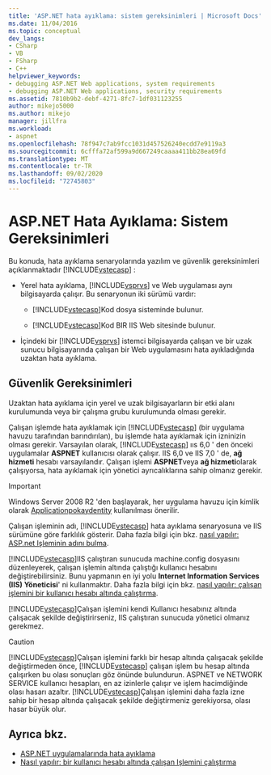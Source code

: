 ```yaml
---
title: 'ASP.NET hata ayıklama: sistem gereksinimleri | Microsoft Docs'
ms.date: 11/04/2016
ms.topic: conceptual
dev_langs:
- CSharp
- VB
- FSharp
- C++
helpviewer_keywords:
- debugging ASP.NET Web applications, system requirements
- debugging ASP.NET Web applications, security requirements
ms.assetid: 7810b9b2-debf-4271-8fc7-1df031123255
author: mikejo5000
ms.author: mikejo
manager: jillfra
ms.workload:
- aspnet
ms.openlocfilehash: 78f947c7ab9fcc1031d457526240ecdd7e9119a3
ms.sourcegitcommit: 6cfffa72af599a9d667249caaaa411bb28ea69fd
ms.translationtype: MT
ms.contentlocale: tr-TR
ms.lasthandoff: 09/02/2020
ms.locfileid: "72745803"
---
```

# <a name="aspnet-debugging-system-requirements"></a>ASP.NET Hata Ayıklama: Sistem Gereksinimleri
Bu konuda, hata ayıklama senaryolarında yazılım ve güvenlik gereksinimleri açıklanmaktadır [!INCLUDE[vstecasp](../code-quality/includes/vstecasp_md.md)] :

- Yerel hata ayıklama, [!INCLUDE[vsprvs](../code-quality/includes/vsprvs_md.md)] ve Web uygulaması aynı bilgisayarda çalışır. Bu senaryonun iki sürümü vardır:

  - [!INCLUDE[vstecasp](../code-quality/includes/vstecasp_md.md)]Kod dosya sisteminde bulunur.

  - [!INCLUDE[vstecasp](../code-quality/includes/vstecasp_md.md)]Kod BIR IIS Web sitesinde bulunur.

- İçindeki bir [!INCLUDE[vsprvs](../code-quality/includes/vsprvs_md.md)] istemci bilgisayarda çalışan ve bir uzak sunucu bilgisayarında çalışan bir Web uygulamasını hata ayıkladığında uzaktan hata ayıklama.

## <a name="security-requirements"></a>Güvenlik Gereksinimleri
 Uzaktan hata ayıklama için yerel ve uzak bilgisayarların bir etki alanı kurulumunda veya bir çalışma grubu kurulumunda olması gerekir.

 Çalışan işlemde hata ayıklamak için [!INCLUDE[vstecasp](../code-quality/includes/vstecasp_md.md)] (bir uygulama havuzu tarafından barındırılan), bu işlemde hata ayıklamak için izninizin olması gerekir. Varsayılan olarak, [!INCLUDE[vstecasp](../code-quality/includes/vstecasp_md.md)] ııs 6,0 ' den önceki uygulamalar **ASPNET** kullanıcısı olarak çalışır. IIS 6,0 ve IIS 7,0 ' de, **ağ hizmeti** hesabı varsayılandır. Çalışan işlemi **ASPNET**veya **ağ hizmeti**olarak çalışıyorsa, hata ayıklamak için yönetici ayrıcalıklarına sahip olmanız gerekir.

 > [!IMPORTANT]
 > Windows Server 2008 R2 'den başlayarak, her uygulama havuzu için kimlik olarak [Applicationpokaydentity](/iis/manage/configuring-security/application-pool-identities) kullanılması önerilir.

 Çalışan işleminin adı, [!INCLUDE[vstecasp](../code-quality/includes/vstecasp_md.md)] hata ayıklama senaryosuna ve IIS sürümüne göre farklılık gösterir. Daha fazla bilgi için bkz. [nasıl yapılır: ASP.net Işleminin adını bulma](../debugger/how-to-find-the-name-of-the-aspnet-process.md).

 [!INCLUDE[vstecasp](../code-quality/includes/vstecasp_md.md)]IIS çalıştıran sunucuda machine.config dosyasını düzenleyerek, çalışan işlemin altında çalıştığı kullanıcı hesabını değiştirebilirsiniz. Bunu yapmanın en iyi yolu **Internet Information Services (IIS) Yöneticisi**' ni kullanmaktır. Daha fazla bilgi için bkz. [nasıl yapılır: çalışan işlemini bir kullanıcı hesabı altında çalıştırma](../debugger/how-to-run-the-worker-process-under-a-user-account.md).

 [!INCLUDE[vstecasp](../code-quality/includes/vstecasp_md.md)]Çalışan işlemini kendi Kullanıcı hesabınız altında çalışacak şekilde değiştirirseniz, IIS çalıştıran sunucuda yönetici olmanız gerekmez.

> [!CAUTION]
> [!INCLUDE[vstecasp](../code-quality/includes/vstecasp_md.md)]Çalışan işlemini farklı bir hesap altında çalışacak şekilde değiştirmeden önce, [!INCLUDE[vstecasp](../code-quality/includes/vstecasp_md.md)] çalışan işlem bu hesap altında çalışırken bu olası sonuçları göz önünde bulundurun. ASPNET ve NETWORK SERVICE kullanıcı hesapları, en az izinlerle çalışır ve işlem hacimdiğinde olası hasarı azaltır. [!INCLUDE[vstecasp](../code-quality/includes/vstecasp_md.md)]Çalışan işlemini daha fazla izne sahip bir hesap altında çalışacak şekilde değiştirmeniz gerekiyorsa, olası hasar büyük olur.

## <a name="see-also"></a>Ayrıca bkz.

- [ASP.NET uygulamalarında hata ayıklama](../debugger/how-to-enable-debugging-for-aspnet-applications.md)
- [Nasıl yapılır: bir kullanıcı hesabı altında çalışan Işlemini çalıştırma](../debugger/how-to-run-the-worker-process-under-a-user-account.md)